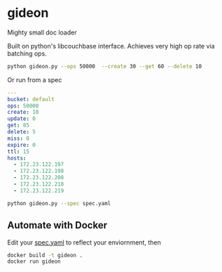 # gideon
Mighty small doc loader

Built on python's libcouchbase interface.  Achieves very high op rate via batching ops.
```bash
python gideon.py --ops 50000  --create 30 --get 60 --delete 10
```

Or run from a spec
```yaml
---
bucket: default
ops: 50000 
create: 10 
update: 0
get: 85 
delete: 5
miss: 0
expire: 0
ttl: 15
hosts:
  - 172.23.122.197 
  - 172.23.122.198 
  - 172.23.122.208
  - 172.23.122.218
  - 172.23.122.219
```

```bash
python gideon.py --spec spec.yaml
```


## Automate with Docker
Edit your [spec.yaml](https://github.com/couchbaselabs/gideon/blob/master/spec.yaml) to reflect your enviornment, then
```bash
docker build -t gideon .
docker run gideon
```
